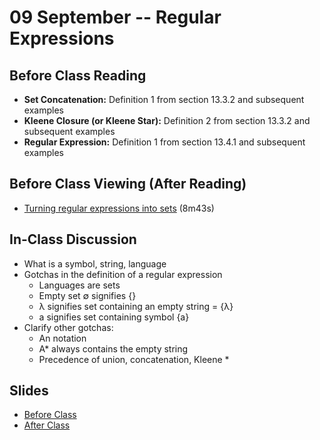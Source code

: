 # 09 September -- Regular Expressions


## Before Class Reading

- **Set Concatenation:** Definition 1 from section 13.3.2 and subsequent examples
- **Kleene Closure (or Kleene Star):** Definition 2 from section 13.3.2 and subsequent examples
- **Regular Expression:** Definition 1 from section 13.4.1 and subsequent examples

## Before Class Viewing (After Reading)
- <a href = "https://www.dropbox.com/s/rsmqlqmhb54tmnm/Converting%20REs%20to%20Sets.mp4?dl=0"> Turning regular expressions into sets</a> (8m43s)

## In-Class Discussion

- What is a symbol, string, language
- Gotchas in the definition of a regular expression
  - Languages are sets
  - Empty set ∅ signifies {}
  - λ signifies set containing an empty string = {λ}
  - a signifies set containing symbol {a}
- Clarify other gotchas:
  - An notation
  - A* always contains the empty string
  - Precedence of union, concatenation, Kleene *

## Slides

- <a href="RegularExpressions_Fall2023.pptx" target="_blank">Before Class</a>
- <a href="RegularExpressions_Fall2023_after_class.pptx" target="_blank">After Class</a>